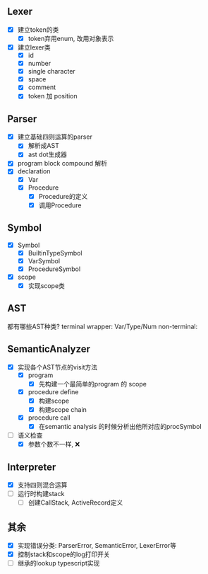 ## Lexer

- [x] 建立token的类
  - [x] token弃用enum, 改用对象表示
- [x] 建立lexer类
  - [x] id
  - [x] number
  - [x] single character
  - [x] space
  - [x] comment
  - [x] token 加 position

## Parser

- [x] 建立基础四则运算的parser
  - [x] 解析成AST
  - [x] ast dot生成器
- [x] program block compound 解析
- [x] declaration
  - [x] Var
  - [x] Procedure
    - [x] Procedure的定义
    - [x] 调用Procedure

## Symbol

- [x] Symbol
  - [x] BuiltinTypeSymbol
  - [x] VarSymbol
  - [x] ProcedureSymbol
- [x] scope
  - [x] 实现scope类

## AST

都有哪些AST种类?
terminal wrapper: Var/Type/Num
non-terminal:

## SemanticAnalyzer

- [x] 实现各个AST节点的visit方法
  - [x] program
    - [x] 先构建一个最简单的program 的 scope
  - [x] procedure define
    - [x] 构建scope
    - [x] 构建scope chain
  - [x] procedure call
    - [x] 在semantic analysis 的时候分析出他所对应的procSymbol
- [ ] 语义检查
  - [x] 参数个数不一样, ❌

## Interpreter

- [x] 支持四则混合运算
- [ ] 运行时构建stack
  - [ ] 创建CallStack, ActiveRecord定义

## 其余

- [x] 实现错误分类: ParserError, SemanticError, LexerError等
- [x] 控制stack和scope的log打印开关
- [ ] 继承的lookup typescript实现
